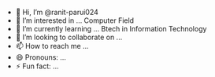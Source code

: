 - 👋 Hi, I’m @ranit-parui024
- 👀 I’m interested in ... Computer Field
- 🌱 I’m currently learning ... Btech in Information Technology
- 💞️ I’m looking to collaborate on ...
- 📫 How to reach me ...
- 😄 Pronouns: ...
- ⚡ Fun fact: ...

<!---
ranit-parui024/ranit-parui024 is a ✨ special ✨ repository because its `README.md` (this file) appears on your GitHub profile.
You can click the Preview link to take a look at your changes.
--->
